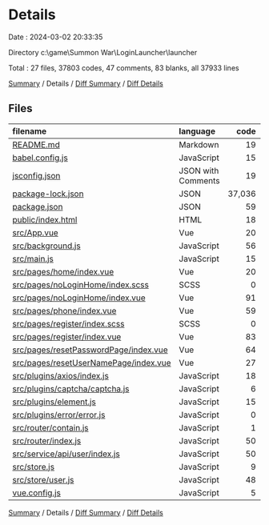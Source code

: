 # Details

Date : 2024-03-02 20:33:35

Directory c:\\game\\Summon War\\LoginLauncher\\launcher

Total : 27 files,  37803 codes, 47 comments, 83 blanks, all 37933 lines

[Summary](results.md) / Details / [Diff Summary](diff.md) / [Diff Details](diff-details.md)

## Files
| filename | language | code | comment | blank | total |
| :--- | :--- | ---: | ---: | ---: | ---: |
| [README.md](/README.md) | Markdown | 19 | 0 | 6 | 25 |
| [babel.config.js](/babel.config.js) | JavaScript | 15 | 0 | 1 | 16 |
| [jsconfig.json](/jsconfig.json) | JSON with Comments | 19 | 0 | 1 | 20 |
| [package-lock.json](/package-lock.json) | JSON | 37,036 | 0 | 1 | 37,037 |
| [package.json](/package.json) | JSON | 59 | 0 | 1 | 60 |
| [public/index.html](/public/index.html) | HTML | 18 | 1 | 4 | 23 |
| [src/App.vue](/src/App.vue) | Vue | 20 | 0 | 4 | 24 |
| [src/background.js](/src/background.js) | JavaScript | 56 | 17 | 10 | 83 |
| [src/main.js](/src/main.js) | JavaScript | 15 | 0 | 4 | 19 |
| [src/pages/home/index.vue](/src/pages/home/index.vue) | Vue | 20 | 0 | 4 | 24 |
| [src/pages/noLoginHome/index.scss](/src/pages/noLoginHome/index.scss) | SCSS | 0 | 0 | 1 | 1 |
| [src/pages/noLoginHome/index.vue](/src/pages/noLoginHome/index.vue) | Vue | 91 | 4 | 4 | 99 |
| [src/pages/phone/index.vue](/src/pages/phone/index.vue) | Vue | 59 | 0 | 2 | 61 |
| [src/pages/register/index.scss](/src/pages/register/index.scss) | SCSS | 0 | 0 | 1 | 1 |
| [src/pages/register/index.vue](/src/pages/register/index.vue) | Vue | 83 | 5 | 2 | 90 |
| [src/pages/resetPasswordPage/index.vue](/src/pages/resetPasswordPage/index.vue) | Vue | 64 | 0 | 2 | 66 |
| [src/pages/resetUserNamePage/index.vue](/src/pages/resetUserNamePage/index.vue) | Vue | 27 | 0 | 3 | 30 |
| [src/plugins/axios/index.js](/src/plugins/axios/index.js) | JavaScript | 18 | 6 | 1 | 25 |
| [src/plugins/captcha/captcha.js](/src/plugins/captcha/captcha.js) | JavaScript | 6 | 0 | 4 | 10 |
| [src/plugins/element.js](/src/plugins/element.js) | JavaScript | 15 | 6 | 3 | 24 |
| [src/plugins/error/error.js](/src/plugins/error/error.js) | JavaScript | 0 | 0 | 1 | 1 |
| [src/router/contain.js](/src/router/contain.js) | JavaScript | 1 | 0 | 0 | 1 |
| [src/router/index.js](/src/router/index.js) | JavaScript | 50 | 1 | 5 | 56 |
| [src/service/api/user/index.js](/src/service/api/user/index.js) | JavaScript | 50 | 7 | 8 | 65 |
| [src/store.js](/src/store.js) | JavaScript | 9 | 0 | 3 | 12 |
| [src/store/user.js](/src/store/user.js) | JavaScript | 48 | 0 | 6 | 54 |
| [vue.config.js](/vue.config.js) | JavaScript | 5 | 0 | 1 | 6 |

[Summary](results.md) / Details / [Diff Summary](diff.md) / [Diff Details](diff-details.md)